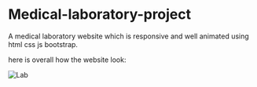 # Medical-laboratory-project
A medical laboratory website which is responsive and well animated using html css js bootstrap.

here is overall how the website look:


![Lab](https://user-images.githubusercontent.com/86911028/222465312-59a1d214-2950-4d0f-9bf9-49a3378c3864.png)
